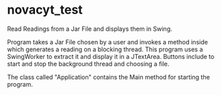 # novacyt_test
Read Readings from a Jar File and displays them in Swing.

Program takes a Jar File chosen by a user and invokes a method inside which generates a reading on a blocking thread.
This program uses a SwingWorker to extract it and display it in a JTextArea. Buttons include to start and stop the background
thread and choosing a file.

The class called "Application" contains the Main method for starting the program.

